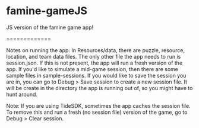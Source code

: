 famine-gameJS
=============

JS version of the famine game app!


=============

Notes on running the app:
In Resources/data, there are puzzle, resource, location, and team data files.
The only other file the app needs to run is session.json. If this is not present, 
the app will run a fresh version of the app. If you'd like to simulate a mid-game
session, then there are some sample files in sample-sessions. If you would like to
save the session you are in, you can go to Debug > Save session to create a new
session file. It will be create in the directory the app is running out of, so you
might have to hunt around.

Note: If you are using TideSDK, sometimes the app caches the session file. To remove this
and run a fresh (no session file) version of the game, go to Debug > Clear session. 